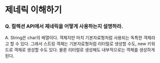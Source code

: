 # 제네릭 이해하기

### Q. 컬렉션 API에서 제네릭을 어떻게 사용하는지 설명하라.

A. String은 char의 배열이다. 객체지만 마치 기본자료형처럼 사용되는 독특한 객체라고 할 수 있다. 그래서 스트링 객체는 기본자료형처럼 리터럴로 생성할 수도, new 키워드로 객체로 생성할 수도 있다. 물론 리터럴로 생성해도 내부적으로는 객체를 생성하게 된다.